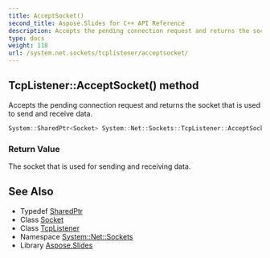 ```yaml
---
title: AcceptSocket()
second_title: Aspose.Slides for C++ API Reference
description: Accepts the pending connection request and returns the socket that is used to send and receive data.
type: docs
weight: 118
url: /system.net.sockets/tcplistener/acceptsocket/
---
```

## TcpListener::AcceptSocket() method


Accepts the pending connection request and returns the socket that is used to send and receive data.

```cpp
System::SharedPtr<Socket> System::Net::Sockets::TcpListener::AcceptSocket()
```


### Return Value

The socket that is used for sending and receiving data.

## See Also

* Typedef [SharedPtr](../../../system/sharedptr/)
* Class [Socket](../../socket/)
* Class [TcpListener](../)
* Namespace [System::Net::Sockets](../../)
* Library [Aspose.Slides](../../../)